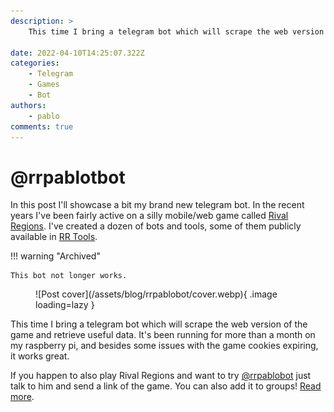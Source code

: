 ```yaml
---
description: >
    This time I bring a telegram bot which will scrape the web version of the game and retrieve useful data. If you happen to also play Rival Regions and want to try my bot.

date: 2022-04-10T14:25:07.322Z
categories:
    - Telegram
    - Games
    - Bot
authors:
    - pablo
comments: true
---
```


# @rrpablotbot

In this post I'll showcase a bit my brand new telegram bot. In the recent years I've been fairly active on a silly mobile/web game called [Rival Regions](https://rivalregions.com). I've created a dozen of bots and tools, some of them publicly available in [RR Tools](https://rr-tools.eu).

<!-- more -->

!!! warning "Archived"

    This bot not longer works.

<figure markdown>
  ![Post cover](/assets/blog/rrpablobot/cover.webp){  .image loading=lazy }
</figure>

This time I bring a telegram bot which will scrape the web version of the game and retrieve useful data. It's been running for more than a month on my raspberry pi, and besides some issues with the game cookies expiring, it works great.

If you happen to also play Rival Regions and want to try [@rrpablobot](https://t.me/rrpablobot) just talk to him and send a link of the game. You can also add it to groups! [Read more](https://rr-tools.eu/pablobot).
